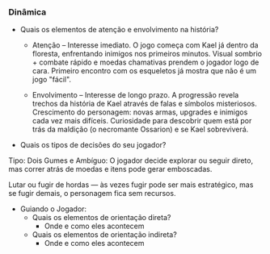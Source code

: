 ### Dinâmica

- Quais os elementos de atenção e envolvimento na história?
    - Atenção – Interesse imediato.
O jogo começa com Kael já dentro da floresta, enfrentando inimigos nos primeiros minutos.
Visual sombrio + combate rápido e moedas chamativas prendem o jogador logo de cara.
Primeiro encontro com os esqueletos já mostra que não é um jogo "fácil".

    - Envolvimento – Interesse de longo prazo.
A progressão revela trechos da história de Kael através de falas e símbolos misteriosos.
Crescimento do personagem: novas armas, upgrades e inimigos cada vez mais difíceis.
Curiosidade para descobrir quem está por trás da maldição (o necromante Ossarion) e se Kael sobreviverá.

- Quais os tipos de decisões do seu jogador?

Tipo: Dois Gumes e Ambíguo: 
O jogador decide explorar ou seguir direto, mas correr atrás de moedas e itens pode gerar emboscadas.

Lutar ou fugir de hordas — às vezes fugir pode ser mais estratégico, mas se fugir demais, o personagem fica sem recursos.

- Guiando o Jogador:
    - Quais os elementos de orientação direta?
        - Onde e como eles acontecem
    - Quais os elementos de orientação indireta?
        - Onde e como eles acontecem
